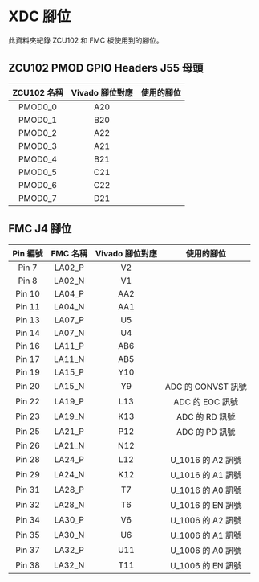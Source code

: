 # XDC 腳位  
此資料夾紀錄 ZCU102 和 FMC 板使用到的腳位。  
  
## ZCU102 PMOD GPIO Headers J55 母頭  
|ZCU102 名稱|Vivado 腳位對應|使用的腳位|
|:--:|:--:|:--:|
|PMOD0_0|A20||
|PMOD0_1|B20||
|PMOD0_2|A22||
|PMOD0_3|A21||
|PMOD0_4|B21||
|PMOD0_5|C21||
|PMOD0_6|C22||
|PMOD0_7|D21||
  
## FMC J4 腳位  
|Pin 編號|FMC 名稱|Vivado 腳位對應|使用的腳位|
|:--:|:--:|:--:|:--:|
|Pin 7|LA02_P|V2||
|Pin 8|LA02_N|V1||
|Pin 10|LA04_P|AA2||
|Pin 11|LA04_N|AA1||
|Pin 13|LA07_P|U5||
|Pin 14|LA07_N|U4||
|Pin 16|LA11_P|AB6||
|Pin 17|LA11_N|AB5||
|Pin 19|LA15_P|Y10||
|Pin 20|LA15_N|Y9|ADC 的 CONVST 訊號|
|Pin 22|LA19_P|L13|ADC 的 EOC 訊號|
|Pin 23|LA19_N|K13|ADC 的 RD 訊號|
|Pin 25|LA21_P|P12|ADC 的 PD 訊號|
|Pin 26|LA21_N|N12||
|Pin 28|LA24_P|L12|U_1016 的 A2 訊號|
|Pin 29|LA24_N|K12|U_1016 的 A1 訊號|
|Pin 31|LA28_P|T7|U_1016 的 A0 訊號|
|Pin 32|LA28_N|T6|U_1016 的 EN 訊號|
|Pin 34|LA30_P|V6|U_1006 的 A2 訊號|
|Pin 35|LA30_N|U6|U_1006 的 A1 訊號|
|Pin 37|LA32_P|U11|U_1006 的 A0 訊號|
|Pin 38|LA32_N|T11|U_1006 的 EN 訊號|
